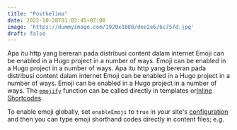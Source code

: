 ```yaml
---
title: "Postkelima"
date: 2022-10-28T01:03:45+07:00
image: 'https://dummyimage.com/1920x1080/dee2e6/6c757d.jpg'
draft: false
---
```


Apa itu http yang bereran pada distribusi content dalam internet
Emoji can be enabled in a Hugo project in a number of ways. Emoji can be enabled in a Hugo project in a number of ways. Apa itu http yang bereran pada distribusi content dalam internet
Emoji can be enabled in a Hugo project in a number of ways. Emoji can be enabled in a Hugo project in a number of ways.
The [`emojify`](https://gohugo.io/functions/emojify/) function can be called directly in templates or[Inline Shortcodes](https://gohugo.io/templates/shortcode-templates/#inline-shortcodes).

To enable emoji globally, set `enableEmoji` to `true` in your site's [configuration](https://gohugo.io/getting-started/configuration/) and then you can type emoji shorthand codes directly in content files; e.g.

